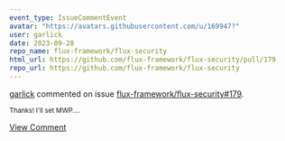 ```yaml
---
event_type: IssueCommentEvent
avatar: "https://avatars.githubusercontent.com/u/169947?"
user: garlick
date: 2023-09-28
repo_name: flux-framework/flux-security
html_url: https://github.com/flux-framework/flux-security/pull/179
repo_url: https://github.com/flux-framework/flux-security
---
```


<a href='https://github.com/garlick' target='_blank'>garlick</a> commented on issue <a href='https://github.com/flux-framework/flux-security/pull/179' target='_blank'>flux-framework/flux-security#179</a>.

<small>Thanks! I'll set MWP....</small>

<a href='https://github.com/flux-framework/flux-security/pull/179' target='_blank'>View Comment</a>